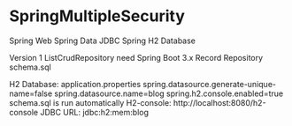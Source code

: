 # SpringMultipleSecurity

Spring Web
Spring Data JDBC
Spring H2 Database

Version 1
ListCrudRepository need Spring Boot 3.x
Record
Repository
schema.sql

H2 Database:
application.properties
    spring.datasource.generate-unique-name=false
    spring.datasource.name=blog
    spring.h2.console.enabled=true
schema.sql is run automatically
H2-console:
http://localhost:8080/h2-console
    JDBC URL: jdbc:h2:mem:blog